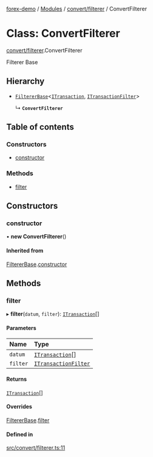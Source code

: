 [forex-demo](../README.md) / [Modules](../modules.md) / [convert/filterer](../modules/convert_filterer.md) / ConvertFilterer

# Class: ConvertFilterer

[convert/filterer](../modules/convert_filterer.md).ConvertFilterer

Filterer Base

## Hierarchy

- [`FiltererBase`](lib_filterer.FiltererBase.md)<[`ITransaction`](../interfaces/convert_model.ITransaction.md), [`ITransactionFilter`](../interfaces/convert_model.ITransactionFilter.md)\>

  ↳ **`ConvertFilterer`**

## Table of contents

### Constructors

- [constructor](convert_filterer.ConvertFilterer.md#constructor)

### Methods

- [filter](convert_filterer.ConvertFilterer.md#filter)

## Constructors

### constructor

• **new ConvertFilterer**()

#### Inherited from

[FiltererBase](lib_filterer.FiltererBase.md).[constructor](lib_filterer.FiltererBase.md#constructor)

## Methods

### filter

▸ **filter**(`datum`, `filter`): [`ITransaction`](../interfaces/convert_model.ITransaction.md)[]

#### Parameters

| Name     | Type                                                                      |
| :------- | :------------------------------------------------------------------------ |
| `datum`  | [`ITransaction`](../interfaces/convert_model.ITransaction.md)[]           |
| `filter` | [`ITransactionFilter`](../interfaces/convert_model.ITransactionFilter.md) |

#### Returns

[`ITransaction`](../interfaces/convert_model.ITransaction.md)[]

#### Overrides

[FiltererBase](lib_filterer.FiltererBase.md).[filter](lib_filterer.FiltererBase.md#filter)

#### Defined in

[src/convert/filterer.ts:11](https://github.com/suphero/forex-demo/blob/a1f2b6b/src/convert/filterer.ts#L11)
